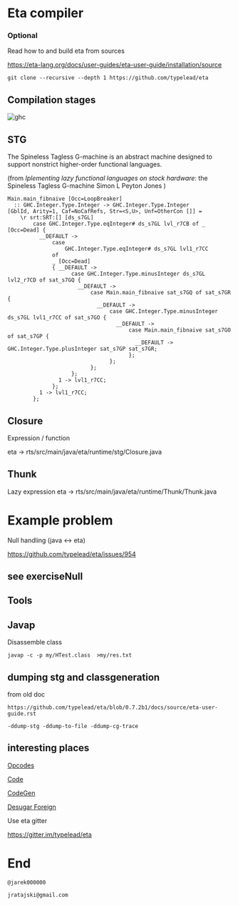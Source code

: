 # Eta compiler



### Optional

Read how to and build eta from sources

https://eta-lang.org/docs/user-guides/eta-user-guide/installation/source

`git clone --recursive --depth 1 https://github.com/typelead/eta`




## Compilation stages



![ghc](src/images/ghcstages.png)<!--.element height="600"-->



## STG

The Spineless Tagless G-machine is an abstract machine designed to support nonstrict higher-order functional languages. 

(from *Iplementing lazy functional languages on stock hardware*:
      the Spineless Tagless G-machine Simon L Peyton Jones )



```stg
Main.main_fibnaive [Occ=LoopBreaker]
  :: GHC.Integer.Type.Integer -> GHC.Integer.Type.Integer
[GblId, Arity=1, Caf=NoCafRefs, Str=<S,U>, Unf=OtherCon []] =
    \r srt:SRT:[] [ds_s7GL]
        case GHC.Integer.Type.eqInteger# ds_s7GL lvl_r7CB of _ [Occ=Dead] {
          __DEFAULT ->
              case
                  GHC.Integer.Type.eqInteger# ds_s7GL lvl1_r7CC
              of
              _ [Occ=Dead]
              { __DEFAULT ->
                    case GHC.Integer.Type.minusInteger ds_s7GL lvl2_r7CD of sat_s7GQ {
                      __DEFAULT ->
                          case Main.main_fibnaive sat_s7GQ of sat_s7GR {
                            __DEFAULT ->
                                case GHC.Integer.Type.minusInteger ds_s7GL lvl1_r7CC of sat_s7GO {
                                  __DEFAULT ->
                                      case Main.main_fibnaive sat_s7GO of sat_s7GP {
                                        __DEFAULT -> GHC.Integer.Type.plusInteger sat_s7GP sat_s7GR;
                                      };
                                };
                          };
                    };
                1 -> lvl1_r7CC;
              };
          1 -> lvl1_r7CC;
        };
```



## Closure

Expression / function

eta -> rts/src/main/java/eta/runtime/stg/Closure.java



## Thunk

Lazy expression
eta -> rts/src/main/java/eta/runtime/Thunk/Thunk.java



# Example problem

Null handling (java <-> eta)

https://github.com/typelead/eta/issues/954



## see exerciseNull



## Tools



## Javap

Disassemble class

`javap -c -p my/HTest.class  >my/res.txt`



## dumping stg and classgeneration

from old doc 

`https://github.com/typelead/eta/blob/0.7.2b1/docs/source/eta-user-guide.rst`

`-ddump-stg -ddump-to-file -ddump-cg-trace`



## interesting places

[Opcodes](https://github.com/rahulmutt/codec-jvm/blob/33c6b01b9bf463635b2ecbbd11e4e8dbdc4c53fc/src/Codec/JVM/Opcode.hs)

[Code](https://github.com/rahulmutt/codec-jvm/blob/33c6b01b9bf463635b2ecbbd11e4e8dbdc4c53fc/src/Codec/JVM/ASM/Code.hs)

[CodeGen](https://github.com/typelead/eta/blob/master/compiler/Eta/CodeGen/Closure.hs)

[Desugar Foreign](https://github.com/typelead/eta/blob/master/compiler/Eta/DeSugar/DsForeign.hs)



Use eta gitter

https://gitter.im/typelead/eta



# End

`@jarek000000`

`jratajski@gmail.com`